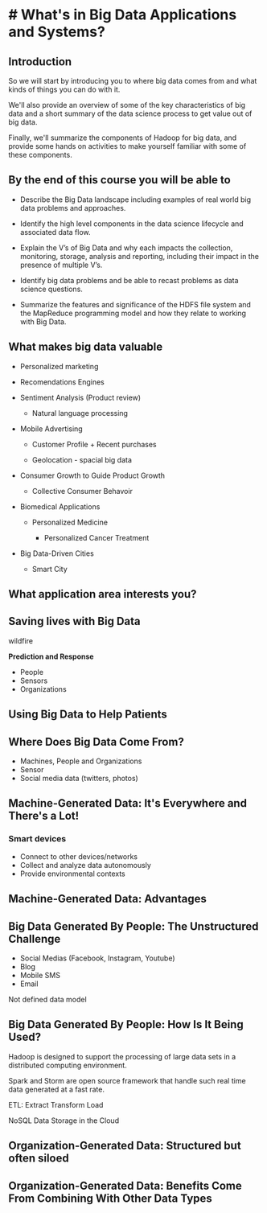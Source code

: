 # # What's in Big Data Applications and Systems?

## Introduction

So we will start by introducing you to where big data comes from and what kinds
of things you can do with it.

We'll also provide an overview of some of the key characteristics of big data
and a short summary of the data science process to get value out of big data.

Finally, we'll summarize the components of Hadoop for big data, and provide
some hands on activities to make yourself familiar with some of these components.

## By the end of this course you will be able to

* Describe the Big Data landscape including examples of real world big data problems and approaches.

* Identify the high level components in the data science lifecycle and associated data flow.

* Explain the V’s of Big Data and why each impacts the collection, monitoring, storage, analysis and reporting, including their impact in the presence of multiple V’s.

* Identify big data problems and be able to recast problems as data science questions.

* Summarize the features and significance of the HDFS file system and the MapReduce programming model and how they relate to working with Big Data.

## What makes big data valuable

* Personalized marketing

* Recomendations Engines

* Sentiment Analysis (Product review)

  * Natural language processing

* Mobile Advertising

  * Customer Profile + Recent purchases

  * Geolocation - spacial big data

* Consumer Growth to Guide Product Growth

  * Collective Consumer Behavoir

* Biomedical Applications

  * Personalized Medicine

    * Personalized Cancer Treatment

* Big Data-Driven Cities

  * Smart City

## What application area interests you?

## Saving lives with Big Data

wildfire

**Prediction and Response**

 * People
 * Sensors
 * Organizations

## Using Big Data to Help Patients

## Where Does Big Data Come From?

- Machines, People and Organizations
- Sensor
- Social media data (twitters, photos)

## Machine-Generated Data: It's Everywhere and There's a Lot!

### Smart devices
* Connect to other devices/networks
* Collect and analyze data autonomously
* Provide environmental contexts

## Machine-Generated Data: Advantages

## Big Data Generated By People: The Unstructured Challenge

- Social Medias (Facebook, Instagram, Youtube)
- Blog
- Mobile SMS
- Email

Not defined data model

## Big Data Generated By People: How Is It Being Used?

Hadoop is designed to support the processing of large data sets in a
distributed computing environment.

Spark and Storm are open source framework that handle such real time data generated
at a fast rate.

ETL: Extract Transform Load

NoSQL Data Storage in the Cloud

## Organization-Generated Data: Structured but often siloed

## Organization-Generated Data: Benefits Come From Combining With Other Data Types

